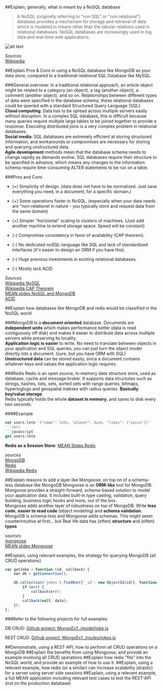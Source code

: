 ##Explain, generally, what is meant by a NoSQL database
>A NoSQL (originally referring to "non SQL" or "non relational") database provides a mechanism for storage and retrieval of data which is modeled in means other 
>than the tabular relations used in relational databases. NoSQL databases are increasingly used in big data and real-time web applications.

![alt text](http://dataconomy.com/wp-content/uploads/2014/07/SQL-vs.-NoSQL.png "SQL vs noSQL")

*Sources* <br>
[Wikipedia](https://en.wikipedia.org/wiki/NoSQL)

##Explain Pros & Cons in using a NoSQL database like MongoDB as your data store, compared to a traditional relational SQL Database like MySQL.

###General overview: 
In a traditional relational approach, an article object might be related to a category (an object), a tag (another object), a comment (another object), and so on. 
Relationships between different types of data were specified in the database schema, these relational databases could be queried with a standard Structured Query Language (SQL). <br>
**Cloud computing**: Data has to be spread across multiple servers easily without disruption. In a complex SQL database, this is difficult because many queries require multiple large tables to be joined together to provide a response. 
Executing distributed joins is a very complex problem in relational databases.<br>
**Social media**: SQL databases are extremely efficient at storing structured information, and workarounds or compromises are necessary for storing and querying unstructured data.<br>
**Agile development** methods mean that the database schema needs to change rapidly as demands evolve. SQL databases require their structure to be specified in advance, which means any changes to the information schema require time-consuming ALTER statements to be run on a table.

###Pros and Cons

- (+) Simplicity of design. (data does not have to be normalized. Just save everything you need, in a document, for a specific domain.)
- (+) Some operations faster in NoSQL. (especially when your data needs are "non-relationel in nature - you typically store and request data from the same domain)
- (+) Simpler "horizontal" scaling to clusters of machines. (Just add another machine to extend storage space. Speed will be constant)

- (-) Compromise consistency in favor of availability (CAP theorem).
- (-) No dedicated noSQL-language like SQL and lack of standardized interfaces (it's easier to design an ORM if you have this).
- (-) Huge previous investments in existing relational databases.
- (-) Mostly lack ACID

*Sources* <br>
[Wikipedia NoSQL](https://en.wikipedia.org/wiki/NoSQL) <br>
[Wikipedia CAP Theorem](https://en.wikipedia.org/wiki/CAP_theorem) <br>
[MEAN slides NoSQL and MongoDB](http://js2016.azurewebsites.net/mongoDB/mongo.html#7) <br>
[ACID](https://en.wikipedia.org/wiki/ACID) <br>

##Explain how databases like MongoDB and redis would be classified in the NoSQL world 

###MongoDB
Is a **document oriented** database. Documents are **independent units** which makes performance better (data is read contiguously off disk) and makes it easier to distribute data across multiple servers while preserving its locality. <br>
**Application logic is easier** to write. No need to translate between objects in your application and SQL queries, you can just turn the object model directly into a document. 
(sure, but you have ORM with SQL) <br>
**Unstructured data** can be stored easily, since a document contains whatever keys and values the application logic requires. <br>

###Redis
Redis is an open source, in-memory data structure store, used as database, cache and message broker. It supports data structures such as strings, hashes, lists, sets, sorted sets with range queries, bitmaps, hyperloglogs and geospatial indexes with radius queries. **Basically key/value storage**.<br>
Redis typically holds the whole **dataset in memory**, and saves to disk every two seconds.

####Example
```javascript
set users:leto '{"name": leto, "planet": dune, "likes": ["spice"]}'
```<br>
```javascript
get users:leto
```

**Redis as a Session Store**: [MEAN Slides Redis](http://js2016.azurewebsites.net/redis/redis.html#24)

*sources* <br>
[MongoDB](https://www.mongodb.com/document-databases) <br>
[Redis](http://redis.io/topics/introduction) <br>
[Wikipedia Redis](https://en.wikipedia.org/wiki/Redis)<br>

##Explain reasons to add a layer like Mongoose, on top on of a schema-less database like MongoDB
Mongoose is an **ORM-like** tool for MongoDB. Mongoose provides a straight-forward, schema-based solution to model your application data. It includes built-in type casting, validation, query building, business logic hooks and more, out of the box.<br>
Mongoose adds another layer of robustness on top of MongoDB. Write **less code**, **easier to read code** (object modeling) and **schema validation**. <br>
MongoDB is schema-less and Mongoose adds schemas. This might seem counterintuitive at first... but Real life data has (often) **structure** and (often) **types**<br>

*sources* <br>
[mongoose](http://mongoosejs.com/) <br>
[MEAN slides Mongoose](http://js2016.azurewebsites.net/mongoose/mongoose.html#3)

##Explain, using relevant examples, the strategy for querying MongoDB (all CRUD operations) 

```javascript
var getJoke = function (id, callback) {
    var db = getConnection();

    db.collection('jokes').findOne({'_id': new ObjectId(id)}, function (err, data) {
        if (err) {
            callback(err);
        }
        callback(null, data);
    });
};
```

###Refer to the following projects for full examples

DB CRUD: [Github project: MongoEx1../model/joke.js](https://github.com/hardboilr/MongoEx1/blob/master/model/joke.js) <br>

REST CRUD: [Github project: MongoEx1../routes/jokes.js](https://github.com/hardboilr/MongoEx1/blob/master/routes/jokes.js)


##Demonstrate, using a REST-API, how to perform all CRUD operations on a MongoDB 
##Explain the benefits from using Mongoose, and provide an example involving all CRUD operations 
##Explain how redis "fits" into the NoSQL world, and provide an example of how to use it. 
##Explain, using a relevant example, how redis (or a similar) can increase scalability (drastic) for a server using 
server side sessions 
##Explain, using a relevant example, a full MEAN application including relevant test cases to test the REST-API 
(not on the production database) 